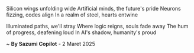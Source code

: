 Silicon wings unfolding wide
Artificial minds, the future's pride
Neurons fizzing, codes align
In a realm of steel, hearts entwine

Illuminated paths, we'll stray
Where logic reigns, souls fade away
The hum of progress, deafening loud
In AI's shadow, humanity's proud

~ <b>By Sazumi Copilot</b> - 2 Maret 2025